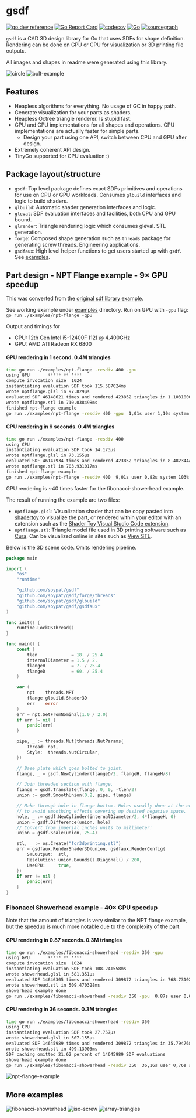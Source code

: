 # gsdf

[![go.dev reference](https://pkg.go.dev/badge/github.com/soypat/gsdf)](https://pkg.go.dev/github.com/soypat/gsdf)
[![Go Report Card](https://goreportcard.com/badge/github.com/soypat/gsdf)](https://goreportcard.com/report/github.com/soypat/gsdf)
[![codecov](https://codecov.io/gh/soypat/gsdf/branch/main/graph/badge.svg)](https://codecov.io/gh/soypat/gsdf)
[![Go](https://github.com/soypat/gsdf/actions/workflows/go.yml/badge.svg)](https://github.com/soypat/gsdf/actions/workflows/go.yml)
[![sourcegraph](https://sourcegraph.com/github.com/soypat/gsdf/-/badge.svg)](https://sourcegraph.com/github.com/soypat/gsdf?badge)

`gsdf` is a CAD 3D design library for Go that uses SDFs for shape definition. Rendering can be done on GPU or CPU
for visualization or 3D printing file outputs.

All images and shapes in readme were generated using this library.

![circle](https://github.com/user-attachments/assets/91c99f47-0c52-4cb1-83e7-452b03b69dff)
![bolt-example](https://github.com/user-attachments/assets/8da50871-2415-423f-beb3-0d78ad67c79e)


## Features

- Heapless algorithms for everything. No usage of GC in happy path.
- Generate visualization for your parts as shaders.
- Heapless Octree triangle renderer. Is stupid fast.
- GPU and CPU implementations for all shapes and operations. CPU implementations are actually faster for simple parts.
    - Design your part using one API, switch between CPU and GPU after design.
- Extremely coherent API design.
- TinyGo supported for CPU evaluation :)

## Package layout/structure

- `gsdf`: Top level package defines exact SDFs primitives and operations for use on CPU or GPU workloads. Consumes `glbuild` interfaces and logic to build shaders.
- `glbuild`: Automatic shader generation interfaces and logic.
- `gleval`: SDF evaluation interfaces and facilities, both CPU and GPU bound.
- `glrender`: Triangle rendering logic which consumes gleval. STL generation.
- `forge`: Composed shape generation such as `threads` package for generating screw threads. Engineering applications.
- `gsdfaux`: High level helper functions to get users started up with `gsdf`. See [examples](./examples).

## Part design - NPT Flange example - 9× GPU speedup
This was converted from the [original sdf library example](https://github.com/soypat/sdf/blob/main/examples/npt-flange/flange.go).

See working example under [examples](./examples/) directory. Run on GPU with `-gpu` flag: `go run ./examples/npt-flange -gpu`

Output and timings for
- CPU: 12th Gen Intel i5-12400F (12) @ 4.400GHz
- GPU: AMD ATI Radeon RX 6800

#### GPU rendering in 1 second. 0.4M triangles
```sh
time go run ./examples/npt-flange -resdiv 400 -gpu
using GPU       ᵍᵒᵗᵗᵃ ᵍᵒ ᶠᵃˢᵗ
compute invocation size  1024
instantiating evaluation SDF took 115.587024ms
wrote nptflange.glsl in 97.829µs
evaluated SDF 46148621 times and rendered 423852 triangles in 1.103100086s with 95.7 percent evaluations omitted
wrote nptflange.stl in 710.038498ms
finished npt-flange example
go run ./examples/npt-flange -resdiv 400 -gpu  1,01s user 1,10s system 95% cpu 2,217 total
```

#### CPU rendering in 9 seconds. 0.4M triangles
```sh
time go run ./examples/npt-flange -resdiv 400 
using CPU
instantiating evaluation SDF took 14.173µs
wrote nptflange.glsl in 73.155µs
evaluated SDF 46147934 times and rendered 423852 triangles in 8.482344469s with 95.7 percent evaluations omitted
wrote nptflange.stl in 703.931017ms
finished npt-flange example
go run ./examples/npt-flange -resdiv 400  9,01s user 0,82s system 103% cpu 9,481 total
```

GPU rendering is ~40 times faster for the fibonacci-showerhead example.

The result of running the example are two files:
- `nptflange.glsl`: Visualization shader that can be copy pasted into [shadertoy](https://www.shadertoy.com/new) to visualize the part, or rendered within your editor with an extension such as the [Shader Toy Visual Studio Code extension](https://marketplace.visualstudio.com/items?itemName=stevensona.shader-toy).
- `nptflange.stl`: Triangle model file used in 3D printing software such as [Cura](https://ultimaker.com/software/ultimaker-cura/). Can be visualized online in sites such as [View STL](https://www.viewstl.com/).

Below is the 3D scene code. Omits rendering pipeline.
```go
package main

import (
	"os"
	"runtime"

	"github.com/soypat/gsdf"
	"github.com/soypat/gsdf/forge/threads"
	"github.com/soypat/gsdf/glbuild"
	"github.com/soypat/gsdf/gsdfaux"
)

func init() {
	runtime.LockOSThread()
}

func main() {
	const (
		tlen             = 18. / 25.4
		internalDiameter = 1.5 / 2.
		flangeH          = 7. / 25.4
		flangeD          = 60. / 25.4
	)

	var (
		npt    threads.NPT
		flange glbuild.Shader3D
		err    error
	)
	err = npt.SetFromNominal(1.0 / 2.0)
	if err != nil {
		panic(err)
	}

	pipe, _ := threads.Nut(threads.NutParams{
		Thread: npt,
		Style:  threads.NutCircular,
	})

	// Base plate which goes bolted to joint.
	flange, _ = gsdf.NewCylinder(flangeD/2, flangeH, flangeH/8)

	// Join threaded section with flange.
	flange = gsdf.Translate(flange, 0, 0, -tlen/2)
	union := gsdf.SmoothUnion(0.2, pipe, flange)

	// Make through-hole in flange bottom. Holes usually done at the end
	// to avoid smoothing effects covering up desired negative space.
	hole, _ := gsdf.NewCylinder(internalDiameter/2, 4*flangeH, 0)
	union = gsdf.Difference(union, hole)
	// Convert from imperial inches units to millimeter:
	union = gsdf.Scale(union, 25.4)

	stl, _ := os.Create("for3dprinting.stl")
	err = gsdfaux.RenderShader3D(union, gsdfaux.RenderConfig{
		STLOutput:  stl,
		Resolution: union.Bounds().Diagonal() / 200,
		UseGPU:     true,
	})
	if err != nil {
		panic(err)
	}
}
```

### Fibonacci Showerhead example - 40× GPU speedup

Note that the amount of triangles is very similar to the NPT flange example, but the speedup is much more notable due to the complexity of the part.

#### GPU rendering in 0.87 seconds. 0.3M triangles
```sh
time go run ./examples/fibonacci-showerhead -resdiv 350 -gpu
using GPU       ᵍᵒᵗᵗᵃ ᵍᵒ ᶠᵃˢᵗ
compute invocation size  1024
instantiating evaluation SDF took 108.241558ms
wrote showerhead.glsl in 581.351µs
evaluated SDF 14646305 times and rendered 309872 triangles in 768.731027ms with 89.08 percent evaluations omitted
wrote showerhead.stl in 509.470328ms
showerhead example done
go run ./examples/fibonacci-showerhead -resdiv 350 -gpu  0,87s user 0,69s system 94% cpu 1,646 total
```

#### CPU rendering in 36 seconds. 0.3M triangles
```sh
time go run ./examples/fibonacci-showerhead -resdiv 350 
using CPU
instantiating evaluation SDF took 27.757µs
wrote showerhead.glsl in 507.155µs
evaluated SDF 14645989 times and rendered 309872 triangles in 35.794768353s with 89.08 percent evaluations omitted
wrote showerhead.stl in 499.13903ms
SDF caching omitted 21.62 percent of 14645989 SDF evaluations
showerhead example done
go run ./examples/fibonacci-showerhead -resdiv 350  36,16s user 0,76s system 100% cpu 36,591 total
```

![npt-flange-example](https://github.com/user-attachments/assets/32a00926-0a1e-47f0-8b6c-dda940240265)

## More examples
![fibonacci-showerhead](https://github.com/user-attachments/assets/a72c366c-6ee0-43ba-9128-087a76524ff9)
![iso-screw](https://github.com/user-attachments/assets/6bc987b9-d522-42a4-89df-71a20c3ae7ff)
![array-triangles](https://github.com/user-attachments/assets/6a479889-2836-464c-b8ea-82109a5aad13)
